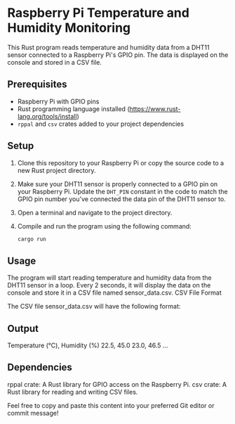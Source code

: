 # Raspberry Pi Temperature and Humidity Monitoring

This Rust program reads temperature and humidity data from a DHT11 sensor connected to a Raspberry Pi's GPIO pin. The data is displayed on the console and stored in a CSV file.

## Prerequisites

- Raspberry Pi with GPIO pins
- Rust programming language installed (https://www.rust-lang.org/tools/install)
- `rppal` and `csv` crates added to your project dependencies

## Setup

1. Clone this repository to your Raspberry Pi or copy the source code to a new Rust project directory.

2. Make sure your DHT11 sensor is properly connected to a GPIO pin on your Raspberry Pi. Update the `DHT_PIN` constant in the code to match the GPIO pin number you've connected the data pin of the DHT11 sensor to.

3. Open a terminal and navigate to the project directory.

4. Compile and run the program using the following command:

   ```bash
   cargo run

## Usage

The program will start reading temperature and humidity data from the DHT11 sensor in a loop. Every 2 seconds, it will display the data on the console and store it in a CSV file named sensor_data.csv.
CSV File Format

The CSV file sensor_data.csv will have the following format:

## Output
Temperature (°C), Humidity (%)
22.5, 45.0
23.0, 46.5
...


## Dependencies
rppal crate: A Rust library for GPIO access on the Raspberry Pi.
csv crate: A Rust library for reading and writing CSV files.


Feel free to copy and paste this content into your preferred Git editor or commit message!
